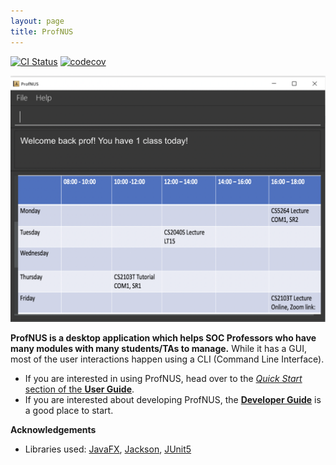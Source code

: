 ```yaml
---
layout: page
title: ProfNUS
---
```


[![CI Status](https://github.com/AY2223S1-CS2103T-W11-2/tp/actions/workflows/gradle.yml/badge.svg)](https://github.com/AY2223S1-CS2103T-W11-2/tp/actions/workflows/gradle.yml)
[![codecov](https://codecov.io/gh/AY2223S1-CS2103T-W11-2/tp/branch/master/graph/badge.svg?token=NARYQ0MH42)](https://codecov.io/gh/AY2223S1-CS2103T-W11-2/tp)

![Ui](images/Ui.png)

**ProfNUS is a desktop application which helps SOC Professors who have many modules with many students/TAs to manage.** While it has a GUI, most of the user interactions happen using a CLI (Command Line Interface).

* If you are interested in using ProfNUS, head over to the [_Quick Start_ section of the **User Guide**](UserGuide.html#quick-start).
* If you are interested about developing ProfNUS, the [**Developer Guide**](DeveloperGuide.html) is a good place to start.


**Acknowledgements**

* Libraries used: [JavaFX](https://openjfx.io/), [Jackson](https://github.com/FasterXML/jackson), [JUnit5](https://github.com/junit-team/junit5)
